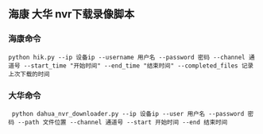## 海康 大华 nvr下载录像脚本

### 海康命令 

```
python hik.py --ip 设备ip --username 用户名 --password 密码 --channel 通道号 --start_time "开始时间" --end_time "结束时间" --completed_files 记录上次下载的时间
```

### 大华命令
```
 python dahua_nvr_downloader.py --ip 设备ip --user 用户名 --password 密码 --path 文件位置 --channel 通道号 --start 开始时间 --end 结束时间
 ```